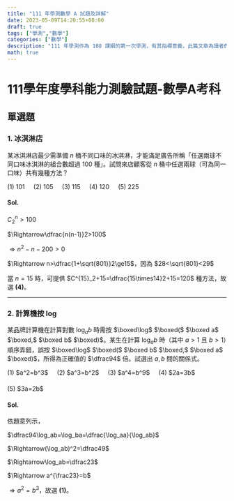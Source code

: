 ```yaml
---
title: "111 年學測數學 A 試題及詳解"
date: 2023-05-09T14:20:55+08:00
draft: true
tags: ["學測","數學"]
categories: ["數學"]
description: "111 年學測作為 108 課綱的第一次學測，有其指標意義，此篇文章為讀者們帶來 111 年學測數學 A 試題及詳解"
math: true
---
```

<!--more-->
# 111學年度學科能力測驗試題-數學A考科

## 單選題

### 1. 冰淇淋店

某冰淇淋店最少需準備 $n$ 桶不同口味的冰淇淋，才能滿足廣告所稱「任選兩球不同口味冰淇淋的組合數超過 100 種」。試問來店顧客從 $n$ 桶中任選兩球（可為同一口味）共有幾種方法？

<div style="display:flex;gap:20px;flex-wrap:wrap">
<div>(1) 101</div><div>(2) 105</div><div>(3) 115</div><div>(4) 120</div><div>(5) 225</div>
</div>

#### Sol.

$C^n_2>100$

$\Rightarrow\dfrac{n(n-1)}2>100$

$\Rightarrow n^2-n-200>0$

$\Rightarrow n>\dfrac{1+\sqrt{801}}2\ge15$，因為 $28<\sqrt{801}<29$

當 $n=15$ 時，可提供 $C^{15}_2+15=\dfrac{15\times14}2+15=120$ 種方法，故選 **(4)**。

---

### 2. 計算機按 log

某品牌計算機在計算對數 $\log_ab$ 時需按 $\boxed\log$ $\boxed($ $\boxed a$ $\boxed,$ $\boxed b$ $\boxed)$。某生在計算 $\log_ab$ 時（其中 $a>1$ 且 $b>1$）順序弄錯，誤按 $\boxed\log$ $\boxed($ $\boxed b$ $\boxed,$ $\boxed a$ $\boxed)$，所得為正確值的 $\dfrac94$ 倍。試選出 $a,b$ 間的關係式。

<div style="display:flex;gap:20px;flex-wrap:wrap">
<div>(1) $a^2=b^3$</div><div>(2) $a^3=b^2$</div><div>(3) $a^4=b^9$</div><div>(4) $2a=3b$</div><div>(5) $3a=2b$</div>
</div>

#### Sol.

依題意列示，

$\dfrac94\log_ab=\log_ba=\dfrac{\log_aa}{\log_ab}$

$\Rightarrow(\log_ab)^2=\dfrac49$

$\Rightarrow\log_ab=\dfrac23$

$\Rightarrow a^{\frac23}=b$

$\Rightarrow a^2=b^3$，故選 **(1)**。
